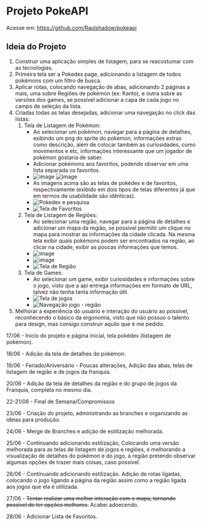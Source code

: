 # Projeto PokeAPI
Acesse em: https://github.com/Raulshadow/pokeapi

## Ideia do Projeto
1. Construir uma aplicação simples de listagem, para se reacostumar com as tecnologias.
2. Primeira tela ser a Pokedex page, adicionando a listagem de todos pokémons com um filtro de busca.
3. Aplicar rotas, colocando navegação de abas, adicionando 2 páginas a mais, uma sobre Regiões de pokémon (ex: Kanto), e outra sobre as versões dos games, se possível adicionar a capa de cada jogo no campo de seleção da lista.
4. Criadas todas as telas desejadas, adicionar uma navegação no click das listas:
    1. Tela de Listagem de Pokémon:
        - Ao selecionar um pokémon, navegar para a página de detalhes, exibindo um png do sprite do pokémon, informações extras como descrição, além de colocar também as curiosidades, como movimentos e etc, informações interessante que um jogador de pokémon gostaria de saber.
        - Adicionar pokémons aos favoritos, podendo observar em uma lista separada os favoritos.
        - ![image](https://github.com/user-attachments/assets/699fcd7f-6ae4-413d-b523-4de698efd304) ![image](https://github.com/user-attachments/assets/b00841cb-0bb0-4043-b6f8-f6beb6f3a83e)
        - As imagens acima são as telas de pokédex e de favoritos, respectivamente (exibido em dois tipos de telas diferentes já que em termos de usabilidade são idênticas).
        - ![Pokedex e pesquisa](https://github.com/user-attachments/assets/9897dd82-bd1c-493a-b410-a544d08f1afc)
        - ![Tela de Favoritos](https://github.com/user-attachments/assets/945a7ca0-9280-408d-8c93-aa83d106f48f)
    2. Tela de Listagem de Regiões:
        - Ao selecionar uma região, navegar para a página de detalhes e adicionar um mapa da região, se possível permitir um clique no mapa para mostrar as informações da cidade clicada. Na mesma tela exibir quais pokémons podem ser encontrados na região, ao clicar na cidade, exibir as poucas informações que temos.
        - ![image](https://github.com/user-attachments/assets/3380953d-cf4f-435c-b8ff-c92d20d85bfc)
        - ![image](https://github.com/user-attachments/assets/a7919790-ce02-4c38-98b1-10594acb4b1e)
        - ![Tela de Região](https://github.com/user-attachments/assets/4c4b7f96-5b19-455a-a3b3-b43d2f50ee04)
    3. Tela de Games:
        - Ao selecionar um game, exibir curiosidades e informações sobre o jogo, visto que a api entrega informações em formato de URL, talvez não tenha tanta informação útil.
        - ![Tela de jogos](https://github.com/user-attachments/assets/6cdc3cff-49d2-401d-bb38-0b143ce6c6fd)
        - ![Navegação jogo - região](https://github.com/user-attachments/assets/fec1c4e2-0e23-4067-946c-14859a4135df)
5. Melhorar a experiência do usuário e interação do usuário ao possível, reconhecendo o básico da ergonomia, visto que não possuo o talento para design, mas consigo construir aquilo que é me pedido.

17/06 - Inicio do projeto e página inicial, tela pokédex (listagem de pokémon).

18/06 - Adição da tela de detalhes do pokémon.

19/06 - Feriado/Aniversário - Poucas alterações, Adição das abas, telas de listagem de região e de jogos da franquia.

20/06 - Adição da tela de detalhes da região e do grupo de jogos da Franquia, completa no mesmo dia.

22-21/06 - Final de Semana/Compromissos

23/06 - Criação do projeto, administrando as branches e organizando as ideias para produção.

24/06 - Merge de Branches e adição de estilização melhorada.

25/06 - Continuando adicionando estilização, Colocando uma versão melhorada para as telas de listagem de jogos e regiões, e melhorando a visualização de detalhes do pokémon e do jogo, a região pretendo observar algumas opções de trazer mais coisas, caso possível.

26/06 - Continuando adicionando estilização. Adição de rotas ligadas, colocando o jogo ligando a página da região assim como a região ligada aos jogos que ela é utilizada.

27/06 - ~~Tentar realizar uma melhor interação com o mapa, tornando possível de ter opções melhores.~~ Acabei adoecendo.

28/06 - Adicionar Lista de Favoritos.

